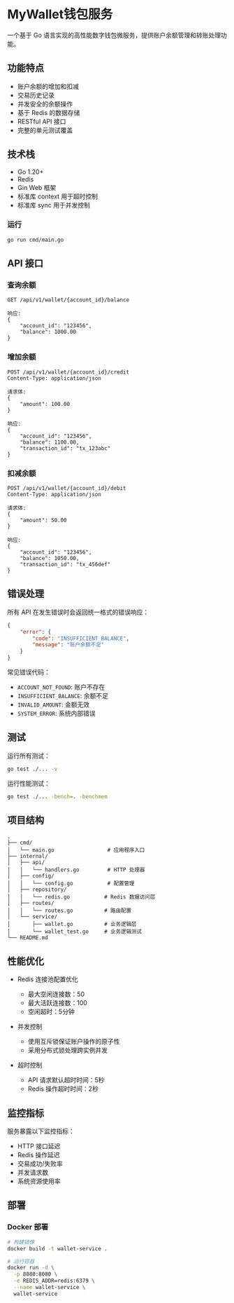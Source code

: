 # MyWallet钱包服务

一个基于 Go 语言实现的高性能数字钱包微服务，提供账户余额管理和转账处理功能。

## 功能特点

- 账户余额的增加和扣减
- 交易历史记录
- 并发安全的余额操作
- 基于 Redis 的数据存储
- RESTful API 接口
- 完整的单元测试覆盖

## 技术栈

- Go 1.20+
- Redis
- Gin Web 框架
- 标准库 context 用于超时控制
- 标准库 sync 用于并发控制 
 

### 运行

```bash
go run cmd/main.go
```

## API 接口

### 查询余额

```http
GET /api/v1/wallet/{account_id}/balance

响应:
{
    "account_id": "123456",
    "balance": 1000.00
}
```

### 增加余额

```http
POST /api/v1/wallet/{account_id}/credit
Content-Type: application/json

请求体:
{
    "amount": 100.00
}

响应:
{
    "account_id": "123456",
    "balance": 1100.00,
    "transaction_id": "tx_123abc"
}
```

### 扣减余额

```http
POST /api/v1/wallet/{account_id}/debit
Content-Type: application/json

请求体:
{
    "amount": 50.00
}

响应:
{
    "account_id": "123456",
    "balance": 1050.00,
    "transaction_id": "tx_456def"
}
```

## 错误处理

所有 API 在发生错误时会返回统一格式的错误响应：

```json
{
    "error": {
        "code": "INSUFFICIENT_BALANCE",
        "message": "账户余额不足"
    }
}
```

常见错误代码：
- `ACCOUNT_NOT_FOUND`: 账户不存在
- `INSUFFICIENT_BALANCE`: 余额不足
- `INVALID_AMOUNT`: 金额无效
- `SYSTEM_ERROR`: 系统内部错误

## 测试

运行所有测试：

```bash
go test ./... -v
```

运行性能测试：

```bash
go test ./... -bench=. -benchmem
```

## 项目结构

```
.
├── cmd/
│   └── main.go                 # 应用程序入口
├── internal/
│   ├── api/
│   │   └── handlers.go         # HTTP 处理器
│   ├── config/
│   │   └── config.go           # 配置管理
│   ├── repository/
│   │   └── redis.go           # Redis 数据访问层
│   ├── routes/
│   │   └── routes.go          # 路由配置
│   └── service/
│       ├── wallet.go          # 业务逻辑层
│       └── wallet_test.go     # 业务逻辑测试
└── README.md
```

## 性能优化

- Redis 连接池配置优化
  - 最大空闲连接数：50
  - 最大活跃连接数：100
  - 空闲超时：5分钟

- 并发控制
  - 使用互斥锁保证账户操作的原子性
  - 采用分布式锁处理跨实例并发

- 超时控制
  - API 请求默认超时时间：5秒
  - Redis 操作超时时间：2秒

## 监控指标

服务暴露以下监控指标：

- HTTP 接口延迟
- Redis 操作延迟
- 交易成功/失败率
- 并发请求数
- 系统资源使用率

## 部署

### Docker 部署

```bash
# 构建镜像
docker build -t wallet-service .

# 运行容器
docker run -d \
  -p 8080:8080 \
  -e REDIS_ADDR=redis:6379 \
  --name wallet-service \
  wallet-service
```

 

 
